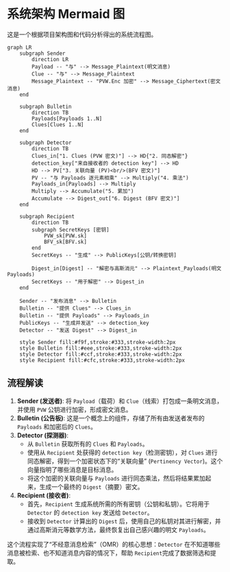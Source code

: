 # 系统架构 Mermaid 图

这是一个根据项目架构图和代码分析得出的系统流程图。

```mermaid
graph LR
    subgraph Sender
        direction LR
        Payload -- "与" --> Message_Plaintext(明文消息)
        Clue -- "与" --> Message_Plaintext
        Message_Plaintext -- "PVW.Enc 加密" --> Message_Ciphertext(密文消息)
    end

    subgraph Bulletin
        direction TB
        Payloads[Payloads 1..N]
        Clues[Clues 1..N]
    end

    subgraph Detector
        direction TB
        Clues_in["1. Clues (PVW 密文)"] --> HD{"2. 同态解密"}
        detection_key["来自接收者的 detection key"] --> HD
        HD --> PV["3. 关联向量 (PV)<br/>(BFV 密文)"]
        PV -- "与 Payloads 逐元素相乘" --> Multiply("4. 乘法")
        Payloads_in[Payloads] --> Multiply
        Multiply --> Accumulate("5. 累加")
        Accumulate --> Digest_out["6. Digest (BFV 密文)"]
    end

    subgraph Recipient
        direction TB
        subgraph SecretKeys [密钥]
            PVW_sk[PVW.sk]
            BFV_sk[BFV.sk]
        end
        SecretKeys -- "生成" --> PublicKeys[公钥/转换密钥]
        
        Digest_in[Digest] -- "解密与高斯消元" --> Plaintext_Payloads(明文 Payloads)
        SecretKeys -- "用于解密" --> Digest_in
    end

    Sender -- "发布消息" --> Bulletin
    Bulletin -- "提供 Clues" --> Clues_in
    Bulletin -- "提供 Payloads" --> Payloads_in
    PublicKeys -- "生成并发送" --> detection_key
    Detector -- "发送 Digest" --> Digest_in

    style Sender fill:#f9f,stroke:#333,stroke-width:2px
    style Bulletin fill:#eee,stroke:#333,stroke-width:2px
    style Detector fill:#ccf,stroke:#333,stroke-width:2px
    style Recipient fill:#cfc,stroke:#333,stroke-width:2px
```

## 流程解读

1.  **Sender (发送者)**: 将 `Payload`（载荷）和 `Clue`（线索）打包成一条明文消息，并使用 `PVW` 公钥进行加密，形成密文消息。
2.  **Bulletin (公告板)**: 这是一个概念上的组件，存储了所有由发送者发布的 `Payloads` 和加密后的 `Clues`。
3.  **Detector (探测器)**:
    *   从 `Bulletin` 获取所有的 `Clues` 和 `Payloads`。
    *   使用从 `Recipient` 处获得的 `detection key`（检测密钥），对 `Clues` 进行同态解密，得到一个加密状态下的“关联向量” (`Pertinency Vector`)。这个向量指明了哪些消息是目标消息。
    *   将这个加密的关联向量与 `Payloads` 进行同态乘法，然后将结果累加起来，生成一个最终的 `Digest`（摘要）密文。
4.  **Recipient (接收者)**:
    *   首先，`Recipient` 生成系统所需的所有密钥（公钥和私钥）。它将用于 `Detector` 的 `detection key` 发送给 `Detector`。
    *   接收到 `Detector` 计算出的 `Digest` 后，使用自己的私钥对其进行解密，并通过高斯消元等数学方法，最终恢复出自己感兴趣的明文 `Payloads`。

这个流程实现了“不经意消息检索”（OMR）的核心思想：`Detector` 在不知道哪些消息被检索、也不知道消息内容的情况下，帮助 `Recipient`完成了数据筛选和提取。

